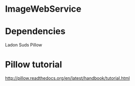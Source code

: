 # ImageWebService

# Dependencies
Ladon
Suds
Pillow

# Pillow tutorial
http://pillow.readthedocs.org/en/latest/handbook/tutorial.html
